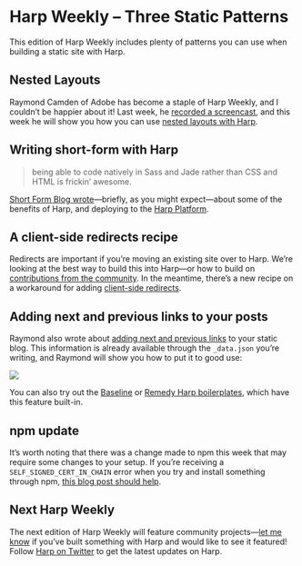 # Harp Weekly – Three Static Patterns

This edition of Harp Weekly includes plenty of patterns you can use when building a static site with Harp.

## Nested Layouts

Raymond Camden of Adobe has become a staple of Harp Weekly, and I couldn’t be happier about it! Last week, he [recorded a screencast](https://harp.rip/blog/harp-weekly-2014-02-24), and this week he will show you how you can use [nested layouts with Harp](http://www.raymondcamden.com/index.cfm/2014/2/27/Nested-Layouts-in-HarpJS).

## Writing short-form with Harp

> being able to code natively in Sass and Jade rather than CSS and HTML is frickin’ awesome.

[Short Form Blog wrote](http://shortformblog.com/post/77741855168/you-guys-were-writing-about-possible-alternatives-to)—briefly, as you might expect—about some of the benefits of Harp, and deploying to the [Harp Platform](https://www.harp.io).

## A client-side redirects recipe	

Redirects are important if you’re moving an existing site over to Harp. We’re looking at the best way to build this into Harp—or how to build on [contributions from the community](https://github.com/sintaxi/harp/pull/263). In the meantime, there’s a new recipe on a workaround for adding [client-side redirects](https://harp.rip/recipes/client-side-redirect).

## Adding next and previous links to your posts

Raymond also wrote about [adding next and previous links](http://www.raymondcamden.com/index.cfm/2014/2/26/Creating-NextPrevious-Links-in-HarpJS) to your static blog. This information is already available through the `_data.json` you’re writing, and Raymond will show you how to put it to good use:

[![](https://f.cloud.github.com/assets/1581276/1875335/658c8422-78f0-11e3-8c29-14ca87e320c6.png)](http://www.raymondcamden.com/index.cfm/2014/2/26/Creating-NextPrevious-Links-in-HarpJS)

You can also try out the [Baseline](https://github.com/rosshj/baseline) or [Remedy Harp boilerplates](https://github.com/kennethormandy/hb-remedy), which have this feature built-in.

## npm update

It’s worth noting that there was a change made to npm this week  that may require some changes to your setup. If you’re receiving a `SELF_SIGNED_CERT_IN_CHAIN` error when you try and install something through npm, [this blog post should help](http://blog.npmjs.org/post/78085451721/npms-self-signed-certificate-is-no-more).

## Next Harp Weekly

The next edition of Harp Weekly will feature community projects—[let me know](mailto:kenneth@chloi.io) if you’ve built something with Harp and would like to see it featured! Follow [Harp on Twitter](https://twitter.com/harpwebserver) to get the latest updates on Harp.
